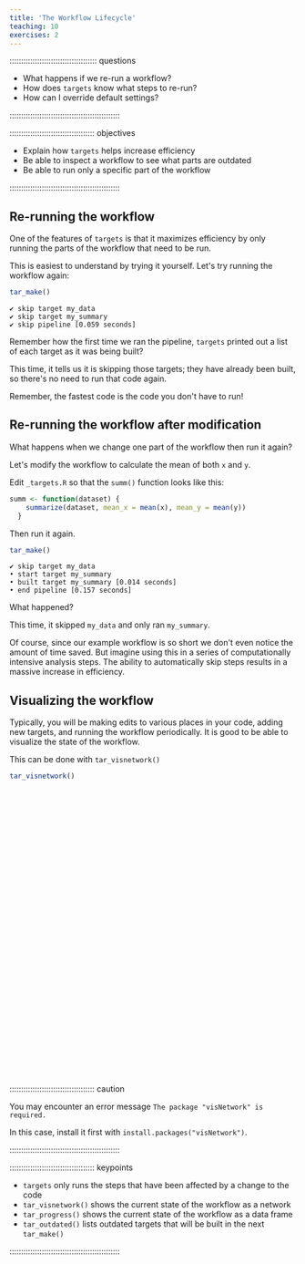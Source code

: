 ```yaml
---
title: 'The Workflow Lifecycle'
teaching: 10
exercises: 2
---
```


:::::::::::::::::::::::::::::::::::::: questions 

- What happens if we re-run a workflow?
- How does `targets` know what steps to re-run?
- How can I override default settings?

::::::::::::::::::::::::::::::::::::::::::::::::

::::::::::::::::::::::::::::::::::::: objectives

- Explain how `targets` helps increase efficiency
- Be able to inspect a workflow to see what parts are outdated
- Be able to run only a specific part of the workflow

::::::::::::::::::::::::::::::::::::::::::::::::



## Re-running the workflow

One of the features of `targets` is that it maximizes efficiency by only running the parts of the workflow that need to be run.

This is easiest to understand by trying it yourself. Let's try running the workflow again:


```r
tar_make()
```


```{.output}
✔ skip target my_data
✔ skip target my_summary
✔ skip pipeline [0.059 seconds]
```

Remember how the first time we ran the pipeline, `targets` printed out a list of each target as it was being built?

This time, it tells us it is skipping those targets; they have already been built, so there's no need to run that code again.

Remember, the fastest code is the code you don't have to run!

## Re-running the workflow after modification

What happens when we change one part of the workflow then run it again?

Let's modify the workflow to calculate the mean of both `x` and `y`.

Edit `_targets.R` so that the `summ()` function looks like this:


```r
summ <- function(dataset) {
    summarize(dataset, mean_x = mean(x), mean_y = mean(y))
  }
```

Then run it again.


```r
tar_make()
```


```{.output}
✔ skip target my_data
• start target my_summary
• built target my_summary [0.014 seconds]
• end pipeline [0.157 seconds]
```

What happened?

This time, it skipped `my_data` and only ran `my_summary`.

Of course, since our example workflow is so short we don't even notice the amount of time saved.
But imagine using this in a series of computationally intensive analysis steps.
The ability to automatically skip steps results in a massive increase in efficiency.

## Visualizing the workflow

Typically, you will be making edits to various places in your code, adding new targets, and running the workflow periodically.
It is good to be able to visualize the state of the workflow.

This can be done with `tar_visnetwork()`


```r
tar_visnetwork()
```

<!--html_preserve--><div class="visNetwork html-widget html-fill-item-overflow-hidden html-fill-item" id="htmlwidget-fa6bfd20bed6c6f5cac5" style="width:504px;height:504px;"></div>
<script type="application/json" data-for="htmlwidget-fa6bfd20bed6c6f5cac5">{"x":{"nodes":{"name":["my_data","my_summary","summ"],"type":["stem","stem","function"],"status":["uptodate","uptodate","uptodate"],"seconds":[0.069,0.018,null],"bytes":[452,132,null],"branches":[null,null,null],"label":["my_data","my_summary","summ"],"color":["#354823","#354823","#354823"],"id":["my_data","my_summary","summ"],"level":[1,2,1],"shape":["dot","dot","triangle"]},"edges":{"from":["my_data","summ"],"to":["my_summary","my_summary"],"arrows":["to","to"]},"nodesToDataframe":true,"edgesToDataframe":true,"options":{"width":"100%","height":"100%","nodes":{"shape":"dot","physics":false},"manipulation":{"enabled":false},"edges":{"smooth":{"type":"cubicBezier","forceDirection":"horizontal"}},"physics":{"stabilization":false},"interaction":{"zoomSpeed":1},"layout":{"hierarchical":{"enabled":true,"direction":"LR"}}},"groups":null,"width":null,"height":null,"idselection":{"enabled":false,"style":"width: 150px; height: 26px","useLabels":true,"main":"Select by id"},"byselection":{"enabled":false,"style":"width: 150px; height: 26px","multiple":false,"hideColor":"rgba(200,200,200,0.5)","highlight":false},"main":{"text":"","style":"font-family:Georgia, Times New Roman, Times, serif;font-weight:bold;font-size:20px;text-align:center;"},"submain":null,"footer":null,"background":"rgba(0, 0, 0, 0)","highlight":{"enabled":true,"hoverNearest":false,"degree":{"from":1,"to":1},"algorithm":"hierarchical","hideColor":"rgba(200,200,200,0.5)","labelOnly":true},"collapse":{"enabled":true,"fit":false,"resetHighlight":true,"clusterOptions":null,"keepCoord":true,"labelSuffix":"(cluster)"},"legend":{"width":0.2,"useGroups":false,"position":"right","ncol":1,"stepX":100,"stepY":100,"zoom":true,"nodes":{"label":["Up to date","Stem","Function"],"color":["#354823","#899DA4","#899DA4"],"shape":["dot","dot","triangle"]},"nodesToDataframe":true},"tooltipStay":300,"tooltipStyle":"position: fixed;visibility:hidden;padding: 5px;white-space: nowrap;font-family: verdana;font-size:14px;font-color:#000000;background-color: #f5f4ed;-moz-border-radius: 3px;-webkit-border-radius: 3px;border-radius: 3px;border: 1px solid #808074;box-shadow: 3px 3px 10px rgba(0, 0, 0, 0.2);"},"evals":[],"jsHooks":[]}</script><!--/html_preserve-->

::::::::::::::::::::::::::::::::::::: caution 

You may encounter an error message `The package "visNetwork" is required.`

In this case, install it first with `install.packages("visNetwork")`.

::::::::::::::::::::::::::::::::::::::::::::::::

::::::::::::::::::::::::::::::::::::: keypoints 

- `targets` only runs the steps that have been affected by a change to the code
- `tar_visnetwork()` shows the current state of the workflow as a network
- `tar_progress()` shows the current state of the workflow as a data frame
- `tar_outdated()` lists outdated targets that will be built in the next `tar_make()`

::::::::::::::::::::::::::::::::::::::::::::::::
